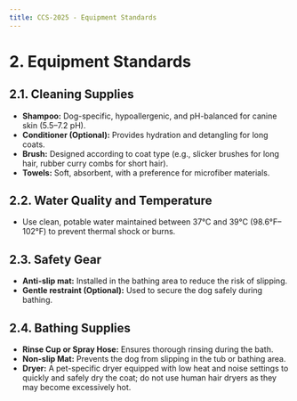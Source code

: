 ```yaml
---
title: CCS-2025 - Equipment Standards
---
```

# **2. Equipment Standards**

## **2.1. Cleaning Supplies**

- **Shampoo:** Dog-specific, hypoallergenic, and pH-balanced for canine skin (5.5–7.2 pH).
- **Conditioner (Optional):** Provides hydration and detangling for long coats.
- **Brush:** Designed according to coat type (e.g., slicker brushes for long hair, rubber curry combs for short hair).
- **Towels:** Soft, absorbent, with a preference for microfiber materials.

## **2.2. Water Quality and Temperature**

- Use clean, potable water maintained between 37°C and 39°C (98.6°F–102°F) to prevent thermal shock or burns.

## **2.3. Safety Gear**

- **Anti-slip mat:** Installed in the bathing area to reduce the risk of slipping.
- **Gentle restraint (Optional):** Used to secure the dog safely during bathing.

## **2.4. Bathing Supplies**

- **Rinse Cup or Spray Hose:** Ensures thorough rinsing during the bath.
- **Non-slip Mat:** Prevents the dog from slipping in the tub or bathing area.
- **Dryer:** A pet-specific dryer equipped with low heat and noise settings to quickly and safely dry the coat; do not use human hair dryers as they may become excessively hot.
